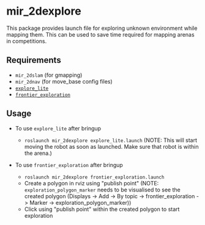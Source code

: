 # mir_2dexplore

This package provides launch file for exploring unknown environment while
mapping them. This can be used to save time required for mapping arenas in
competitions.

## Requirements
- `mir_2dslam` (for gmapping)
- `mir_2dnav` (for move\_base config files)
- [`explore_lite`](http://wiki.ros.org/explore_lite)
- [`frontier_exploration`](http://wiki.ros.org/frontier_exploration)

## Usage

- To use `explore_lite` after bringup
  - `roslaunch mir_2dexplore explore_lite.launch` (NOTE: This will start moving
    the robot as soon as launched. Make sure that robot is within the arena.)

- To use `frontier_exploration` after bringup
  - `roslaunch mir_2dexplore frontier_exploration.launch`
  - Create a polygon in rviz using "publish point" (NOTE: `exploration_polygon_marker`
    needs to be visualised to see the created polygon (Displays -> Add -> By
    topic -> frontier_exploration -> Marker -> exploration_polygon_marker))
  - Click using "publish point" within the created polygon to start exploration
